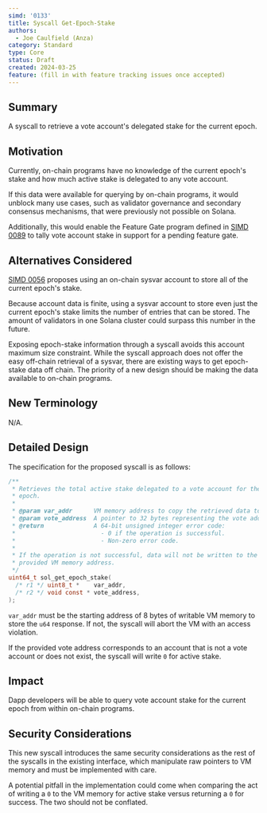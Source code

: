 ```yaml
---
simd: '0133'
title: Syscall Get-Epoch-Stake
authors:
  - Joe Caulfield (Anza)
category: Standard
type: Core
status: Draft
created: 2024-03-25
feature: (fill in with feature tracking issues once accepted)
---
```


## Summary

A syscall to retrieve a vote account's delegated stake for the current epoch.

## Motivation

Currently, on-chain programs have no knowledge of the current epoch's stake and
how much active stake is delegated to any vote account.

If this data were available for querying by on-chain programs, it would unblock
many use cases, such as validator governance and secondary consensus mechanisms,
that were previously not possible on Solana.

Additionally, this would enable the Feature Gate program defined in
[SIMD 0089](./0089-programify-feature-gate.md) to tally vote account stake in
support for a pending feature gate.

## Alternatives Considered

[SIMD 0056](https://github.com/solana-foundation/solana-improvement-documents/pull/56)
proposes using an on-chain sysvar account to store all of the current epoch's
stake.

Because account data is finite, using a sysvar account to store even just the 
current epoch's stake limits the number of entries that can be stored. The
amount of validators in one Solana cluster could surpass this number in the
future.

Exposing epoch-stake information through a syscall avoids this account maximum
size constraint. While the syscall approach does not offer the easy off-chain
retrieval of a sysvar, there are existing ways to get epoch-stake data off
chain. The priority of a new design should be making the data available to
on-chain programs.

## New Terminology

N/A.

## Detailed Design

The specification for the proposed syscall is as follows:

```c
/**
 * Retrieves the total active stake delegated to a vote account for the current
 * epoch.
 *
 * @param var_addr      VM memory address to copy the retrieved data to.
 * @param vote_address  A pointer to 32 bytes representing the vote address.
 * @return              A 64-bit unsigned integer error code:
 *                        - 0 if the operation is successful.
 *                        - Non-zero error code.
 *
 * If the operation is not successful, data will not be written to the
 * provided VM memory address.
 */
uint64_t sol_get_epoch_stake(
  /* r1 */ uint8_t *    var_addr,
  /* r2 */ void const * vote_address,
);
```

`var_addr` must be the starting address of 8 bytes of writable VM memory to
store the `u64` response. If not, the syscall will abort the VM with an access
violation.

If the provided vote address corresponds to an account that is not a vote
account or does not exist, the syscall will write `0` for active stake. 

## Impact

Dapp developers will be able to query vote account stake for the current epoch
from within on-chain programs.

## Security Considerations

This new syscall introduces the same security considerations as the rest of the
syscalls in the existing interface, which manipulate raw pointers to VM memory
and must be implemented with care.

A potential pitfall in the implementation could come when comparing the act of
writing a `0` to the VM memory for active stake versus returning a `0` for
success. The two should not be conflated.

